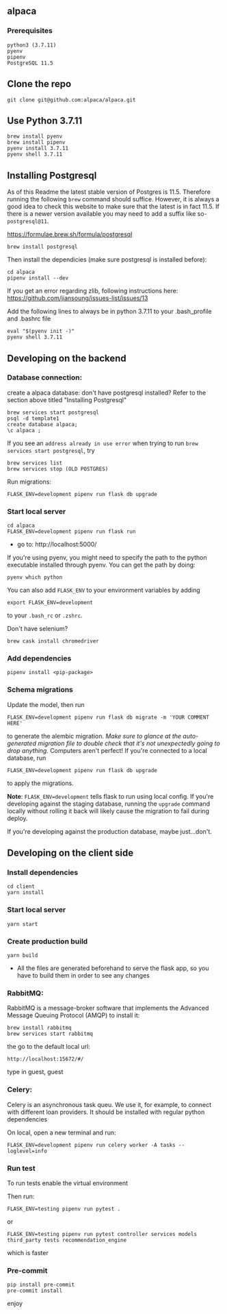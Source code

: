 ## alpaca

### Prerequisites

```
python3 (3.7.11)
pyenv
pipenv
PostgreSQL 11.5
```

## Clone the repo
```
git clone git@github.com:alpaca/alpaca.git
```

## Use Python 3.7.11
```
brew install pyenv
brew install pipenv
pyenv install 3.7.11
pyenv shell 3.7.11
```

## Installing Postgresql
As of this Readme the latest stable version of Postgres is 11.5. Therefore running the following `brew` command should suffice.
However, it is always a good idea to check this website to make sure that the latest is in fact 11.5. If there is a newer version available you may need to add a suffix like so- `postgresql@11`.

https://formulae.brew.sh/formula/postgresql

```
brew install postgresql
```

Then install the dependicies (make sure postgresql is installed before):

```
cd alpaca
pipenv install --dev
```

If you get an error regarding zlib, following instructions here: https://github.com/jiansoung/issues-list/issues/13

Add the following lines to always be in python 3.7.11 to your .bash_profile and .bashrc file

```
eval "$(pyenv init -)"
pyenv shell 3.7.11
```


## Developing on the backend

### Database connection:
create a alpaca database:
don't have postgresql installed? Refer to the section above titled "Installing Postgresql"

```
brew services start postgresql
psql -d template1
create database alpaca;
\c alpaca ;
```

If you see an `address already in use error` when trying to run `brew services start postgresql`, try
```
brew services list
brew services stop (OLD POSTGRES)
```

Run migrations:
```
FLASK_ENV=development pipenv run flask db upgrade
```

### Start local server
```
cd alpaca
FLASK_ENV=development pipenv run flask run
```
* go to: http://localhost:5000/

If you're using pyenv, you might need to specify the path to the python executable
installed through pyenv. You can get the path by doing:
```
pyenv which python
```

You can also add `FLASK_ENV` to your environment variables by adding
```
export FLASK_ENV=development
```
to your `.bash_rc` or `.zshrc`.

Don't have selenium?
```
brew cask install chromedriver
```


### Add dependencies
```
pipenv install <pip-package>
```

### Schema migrations
Update the model, then run
```
FLASK_ENV=development pipenv run flask db migrate -m 'YOUR COMMENT HERE'
```
to generate the alembic migration. *Make sure to glance at the auto-generated migration
file to double check that it's not unexpectedly going to drop anything.* Computers
aren't perfect! If you're connected to a local database, run
```
FLASK_ENV=development pipenv run flask db upgrade
```
to apply the migrations.

**Note**: `FLASK_ENV=development` tells flask to run using local config. If you're developing against the staging
database, running the `upgrade` command locally without rolling it back will likely cause
the migration to fail during deploy.

If you're developing against the production database, maybe just...don't.

##  Developing on the client side

### Install dependencies
```
cd client
yarn install
```

### Start local server
```
yarn start
```

### Create production build
```
yarn build
```

* All the files are generated beforehand to serve the flask app, so you have to build them in order to see any changes


### RabbitMQ:
RabbitMQ is a message-broker software that implements the Advanced Message Queuing Protocol (AMQP)
to install it:
```
brew install rabbitmq
brew services start rabbitmq
```
the go to the default local url:
```
http://localhost:15672/#/
```
type in guest, guest


### Celery:
Celery is an asynchronous task queu.
We use it, for example, to connect with different loan providers. It should be installed with regular python dependencies

On local, open a new terminal and run:
```
FLASK_ENV=development pipenv run celery worker -A tasks --loglevel=info
```

### Run test

To run tests enable the virtual environment

Then run:

```
FLASK_ENV=testing pipenv run pytest .
```

or

```
FLASK_ENV=testing pipenv run pytest controller services models third_party tests recommendation_engine
```
which is faster



### Pre-commit

```
pip install pre-commit
pre-commit install
```
enjoy